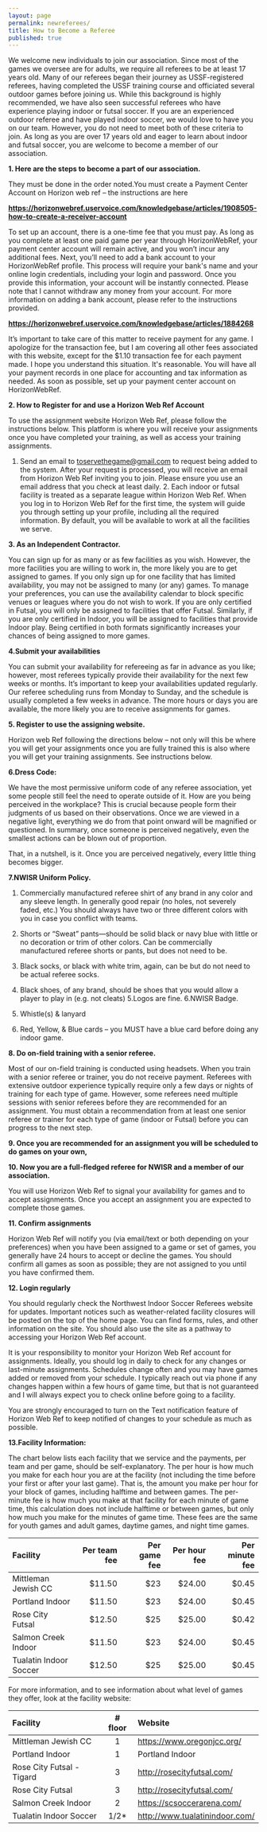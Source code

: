 ```yaml
---
layout: page
permalink: newreferees/
title: How to Become a Referee
published: true
---
```


We welcome new individuals to join our association. Since most of the games we oversee are for adults, we require all referees to be at least 17 years old. Many of our referees began their journey as USSF-registered referees, having completed the USSF training course and officiated several outdoor games before joining us. While this background is highly recommended, we have also seen successful referees who have experience playing indoor or futsal soccer. If you are an experienced outdoor referee and have played indoor soccer, we would love to have you on our team. However, you do not need to meet both of these criteria to join. As long as you are over 17 years old and eager to learn about indoor and futsal soccer, you are welcome to become a member of our association.


**1. Here are the steps to become a part of our association.** 

They must be done in the order noted.You must create a Payment Center Account on Horizon web ref – the instructions are here 

**https://horizonwebref.uservoice.com/knowledgebase/articles/1908505-how-to-create-a-receiver-account**

To set up an account, there is a one-time fee that you must pay. As long as you complete at least one paid game per year through HorizonWebRef, your payment center account will remain active, and you won’t incur any additional fees. Next, you’ll need to add a bank account to your HorizonWebRef profile. This process will require your bank's name and your online login credentials, including your login and password. Once you provide this information, your account will be instantly connected. Please note that I cannot withdraw any money from your account. For more information on adding a bank account, please refer to the instructions provided.

**https://horizonwebref.uservoice.com/knowledgebase/articles/1884268**

It’s important to take care of this matter to receive payment for any game. I apologize for the transaction fee, but I am covering all other fees associated with this website, except for the $1.10 transaction fee for each payment made. I hope you understand this situation. It's reasonable. You will have all your payment records in one place for accounting and tax information as needed. As soon as possible, set up your payment center account on HorizonWebRef.

**2. How to Register for and use a Horizon Web Ref Account**

To use the assignment website Horizon Web Ref, please follow the instructions below. This platform is where you will receive your assignments once you have completed your training, as well as access your training assignments.

1. Send an email to toservethegame@gmail.com to request being added to the system. After your request is processed, you will receive an email from Horizon Web Ref inviting you to join. Please ensure you use an email address that you check at least daily. 2. Each indoor or futsal facility is treated as a separate league within Horizon Web Ref. When you log in to Horizon Web Ref for the first time, the system will guide you through setting up your profile, including all the required information. By default, you will be available to work at all the facilities we serve.

**3.  As an Independent Contractor.**

You can sign up for as many or as few facilities as you wish. However, the more facilities you are willing to work in, the more likely you are to get assigned to games. If you only sign up for one facility that has limited availability, you may not be assigned to many (or any) games. To manage your preferences, you can use the availability calendar to block specific venues or leagues where you do not wish to work. If you are only certified in Futsal, you will only be assigned to facilities that offer Futsal. Similarly, if you are only certified in Indoor, you will be assigned to facilities that provide Indoor play. Being certified in both formats significantly increases your chances of being assigned to more games.

**4.Submit your availabilities**

You can submit your availability for refereeing as far in advance as you like; however, most referees typically provide their availability for the next few weeks or months. It’s important to keep your availabilities updated regularly. Our referee scheduling runs from Monday to Sunday, and the schedule is usually completed a few weeks in advance. The more hours or days you are available, the more likely you are to receive assignments for games.

**5. Register to use the assigning website.**	

Horizon web Ref following the directions below – not only will this be where you will get your assignments once you are fully trained this is also where you will get your training assignments. See instructions below.

**6.Dress Code:**

We have the most permissive uniform code of any referee association, yet some people still feel the need to operate outside of it. How are you being perceived in the workplace? This is crucial because people form their judgments of us based on their observations. Once we are viewed in a negative light, everything we do from that point onward will be magnified or questioned. In summary, once someone is perceived negatively, even the smallest actions can be blown out of proportion.

That, in a nutshell, is it. Once you are perceived negatively, every little thing becomes bigger.

**7.NWISR Uniform Policy.**

1. Commercially manufactured referee shirt of any brand in any color and any sleeve length. In generally good repair (no holes, not severely faded, etc.) You should always have two or three different colors with you in case you conflict with teams.

2. Shorts or “Sweat” pants—should be solid black or navy blue with little or no decoration or trim of other colors. Can be commercially manufactured referee shorts or pants, but does not need to be.

3. Black socks, or black with white trim, again, can be but do not need to be actual referee socks.

4. Black shoes, of any brand, should be shoes that you would allow a player to play in (e.g. not cleats) 5.Logos are fine.
6.NWISR Badge.
7. Whistle(s) & lanyard
8. Red, Yellow, & Blue cards – you MUST have a blue card before doing any indoor game.

**8. Do on-field training with a senior referee.** 

Most of our on-field training is conducted using headsets. When you train with a senior referee or trainer, you do not receive payment. Referees with extensive outdoor experience typically require only a few days or nights of training for each type of game. However, some referees need multiple sessions with senior referees before they are recommended for an assignment. You must obtain a recommendation from at least one senior referee or trainer for each type of game (indoor or Futsal) before you can progress to the next step.

**9. Once you are recommended for an assignment you will be scheduled to do games on your own,** 

**10. Now you are a full-fledged referee for NWISR and a member of our association.** 

You will use Horizon Web Ref to signal your availability for games and to accept assignments. Once you accept an assignment you are expected to complete those games.

**11. Confirm assignments**

Horizon Web Ref will notify you (via email/text or both depending on your preferences) when you have been assigned to a game or set of games, you generally have 24 hours to accept or decline the games. You should confirm all games as soon as possible; they are not assigned to you until you have confirmed them. 

**12. Login regularly**

You should regularly check the Northwest Indoor Soccer Referees website for updates. Important notices such as weather-related facility closures will be posted on the top of the home page. You can find forms, rules, and other information on the site. You should also use the site as a pathway to accessing your Horizon Web Ref account.

It is your responsibility to monitor your Horizon Web Ref account for assignments. Ideally, you should log in daily to check for any changes or last-minute assignments. Schedules change often and you may have games added or removed from your schedule. I typically reach out via phone if any changes happen within a few hours of game time, but that is not guaranteed and I will always expect you to check online before going to a facility.

You are strongly encouraged to turn on the Text notification feature of Horizon Web Ref to keep notified of changes to your schedule as much as possible.

**13.Facility Information:**

The chart below lists each facility that we service and the payments, per team and per game, should be self-explanatory. The per hour is how much you make for each hour you are at the facility (not including the time before your first or after your last game). That is, the amount you make per hour for your block of games, including halftime and between games. The per-minute fee is how much you make at that facility for each minute of game time, this calculation does not include halftime or between games, but only how much you make for the minutes of game time. These fees are the same for youth games and adult games, daytime games, and night time games.

|Facility|Per team fee|Per game fee|Per hour fee|Per minute fee|
|:-------|-----------:|-----------:|-----------:|-------------:|
|Mittleman Jewish CC|$11.50|$23|$24.00|$0.45|
|Portland Indoor|$11.50|$23|$24.00|$0.45|
|Rose City Futsal|$12.50|$25|$25.00|$0.42|
|Salmon Creek Indoor|$11.50|$23|$24.00|$0.45|
|Tualatin Indoor Soccer|$12.50|$25|$25.00|$0.45|
 
For more information, and to see information about what level of games they offer, look at the facility website:

|Facility|# floor|Website|
|:-------|:-----:|:------|
|Mittleman Jewish CC|1|https://www.oregonjcc.org/|
|Portland Indoor|1|Portland Indoor|
|Rose City Futsal -Tigard|3|http://rosecityfutsal.com/|
|Rose City Futsal|3|http://rosecityfutsal.com/|
|Salmon Creek Indoor|2|https://scsoccerarena.com/|
|Tualatin Indoor Soccer|1/2*|http://www.tualatinindoor.com/|
 
